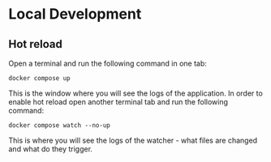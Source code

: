 # Local Development

## Hot reload

Open a terminal and run the following command in one tab:

```
docker compose up
```

This is the window where you will see the logs of the application.
In order to enable hot reload open another terminal tab and run the following command:

```
docker compose watch --no-up
```

This is where you will see the logs of the watcher - what files are changed and what do they trigger.
